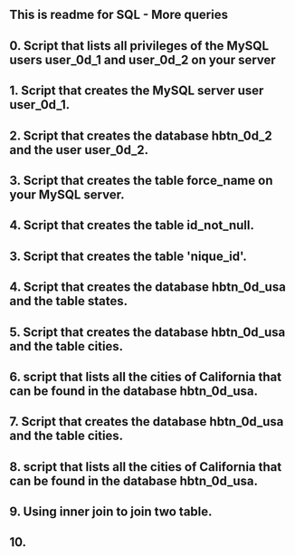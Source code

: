 ## This is readme for SQL - More queries

## 0. Script that lists all privileges of the MySQL users user_0d_1 and user_0d_2 on your server

## 1. Script that creates the MySQL server user user_0d_1.

## 2. Script that creates the database hbtn_0d_2 and the user user_0d_2.

## 3. Script that creates the table force_name on your MySQL server.

## 4. Script that creates the table id_not_null.

## 3. Script that creates the table 'nique_id'.

## 4. Script that creates the database hbtn_0d_usa and the table states.

## 5. Script that creates the database hbtn_0d_usa and the table cities.

## 6. script that lists all the cities of California that can be found in the database hbtn_0d_usa.

## 7. Script that creates the database hbtn_0d_usa and the table cities.

## 8. script that lists all the cities of California that can be found in the database hbtn_0d_usa.

## 9. Using inner join to join two table.

## 10.
